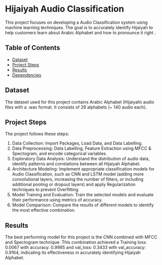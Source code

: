 # Hijaiyah Audio Classification

This project focuses on developing a Audio Classification system using machine learning techniques. The goal is to accurately identify Hijaiyah to help customers learn about Arabic Alphabet and how to pronounce it right .

## Table of Contents

- [Dataset](#dataset)
- [Project Steps](#project-steps)
- [Results](#results)
- [Dependencies](#dependencies)

## Dataset

The dataset used for this project contains Arabic Alphabet (Hijaiyah) audio files with a .wav format. It consists of 29 alphabets (~ 140 audio each).

## Project Steps

The project follows these steps:

1. Data Collection: Import Packages, Load Data, and Data Labelling.
1. Data Preprocessing: Data Labelling, Feature Extraction using MFCC & Spectogram, and encode categorical variables.
2. Exploratory Data Analysis: Understand the distribution of audio data, identify patterns and correlations between all Hijaiyah Alphabet.
3. Architecture Modeling: Implement appropriate classification models for Audio Classification, such as CNN and LSTM model (adding more convolutional layers, increasing the number of filters, or including additional pooling or dropout layers) and apply Regularization techniques to prevent Overfitting
5. Model Training and Evaluation: Train the selected models and evaluate their performance using metrics of accuracy.
6. Model Comparison: Compare the results of different models to identify the most effective combination.

## Results

The best performing model for this project is the CNN combined with MFCC and Spectogram technique. This combination achieved a Training loss: 0.0067 with accuracy: 0.9985 and val_loss: 0.3433 with val_accuracy: 0.9164, indicating its effectiveness in accurately identifying Hijaiyah Alphabet.


